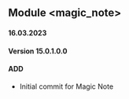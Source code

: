 ## Module <magic_note>

#### 16.03.2023
#### Version 15.0.1.0.0
#### ADD

- Initial commit for Magic Note
